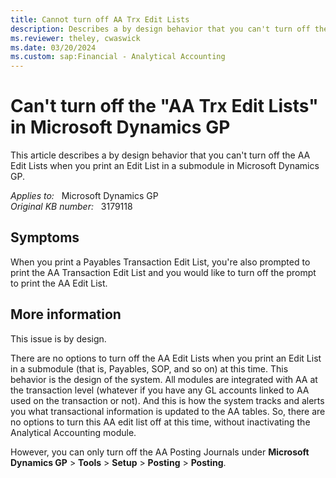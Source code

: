 ```yaml
---
title: Cannot turn off AA Trx Edit Lists
description: Describes a by design behavior that you can't turn off the AA Trx Edit Lists in Microsoft Dynamics GP.
ms.reviewer: theley, cwaswick
ms.date: 03/20/2024
ms.custom: sap:Financial - Analytical Accounting
---
```

# Can't turn off the "AA Trx Edit Lists" in Microsoft Dynamics GP

This article describes a by design behavior that you can't turn off the AA Edit Lists when you print an Edit List in a submodule in Microsoft Dynamics GP.

_Applies to:_ &nbsp; Microsoft Dynamics GP  
_Original KB number:_ &nbsp; 3179118

## Symptoms

When you print a Payables Transaction Edit List, you're also prompted to print the AA Transaction Edit List and you would like to turn off the prompt to print the AA Edit List.

## More information

This issue is by design.

There are no options to turn off the AA Edit Lists when you print an Edit List in a submodule (that is, Payables, SOP, and so on) at this time. This behavior is the design of the system. All modules are integrated with AA at the transaction level (whatever if you have any GL accounts linked to AA used on the transaction or not). And this is how the system tracks and alerts you what transactional information is updated to the AA tables. So, there are no options to turn this AA edit list off at this time, without inactivating the Analytical Accounting module.

However, you can only turn off the AA Posting Journals under **Microsoft Dynamics GP** > **Tools** > **Setup** > **Posting** > **Posting**.
